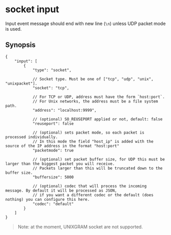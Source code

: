 socket input
===================

Input event message should end with new line (`\n`) unless UDP packet mode is used.

## Synopsis

```
{
	"input": [
		{
			"type": "socket",

			// Socket type. Must be one of ["tcp", "udp", "unix", "unixpacket"].
			"socket": "tcp",

			// For TCP or UDP, address must have the form `host:port`.
			// For Unix networks, the address must be a file system path.
			"address": "localhost:9999",

			// (optional) SO_REUSEPORT applied or not, default: false
			"reuseport": false

			// (optional) sets packet mode, so each packet is processed individually.
			// In this mode the field "host_ip" is added with the source of the IP address in the format "host:port"
			"packetmode": true

			// (optional) set packet buffer size, for UDP this must be larger than the biggest packet you will receive.
			// Packets larger than this will be truncated down to the buffer size.
			"buffersize": 5000

			// (optional) codec that will process the incoming message. By default it will be processed as JSON,
			// if you want a different codec or the default (does nothing) you can configure this here.
			"codec": "default"
		}
	]
}
```

> Note: at the moment, UNIXGRAM socket are not supported.
